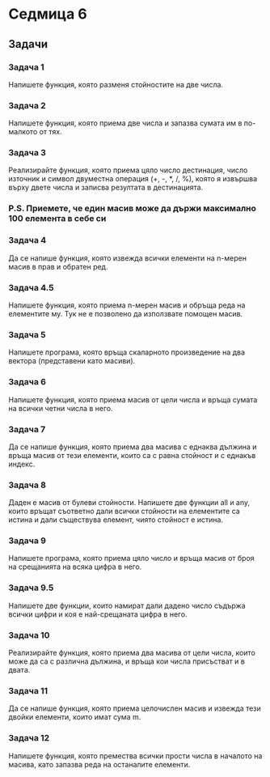 # Седмица 6

## Задачи

### Задача 1

Напишете функция, която разменя стойностите на две числа.

### Задача 2

Напишете функция, която приема две числа и запазва сумата им в по-малкото от тях.

### Задача 3

Реализирайте функция, която приема цяло число дестинация, число източник и символ двуместна операция (+, -, *, /, %), която я извършва върху двете числа и записва резултата в дестинацията.

### P.S. Приемете, че един масив може да държи максимално 100 елемента в себе си

### Задача 4

Да се напише функция, която извежда всички елементи на n-мерен масив в прав и обратен ред.

### Задача 4.5

Напишете функция, която приема n-мерен масив и обръща реда на елементите му. Тук не е позволено да използвате помощен масив.

### Задача 5

Напишете програма, която връща скаларното произведение на два вектора (представени като масиви).

### Задача 6

Напишете функция, която приема масив от цели числа и връща сумата на всички четни числа в него.

### Задача 7

Да се напише функция, която приема два масива с еднаква дължина и връща масив от тези елементи, които са с равна стойност и с еднакъв индекс.

### Задача 8

Даден е масив от булеви стойности. Напишете две функции all и any, които връщат съответно дали всички стойности на елементите са истина и дали съществува елемент, чиято стойност е истина.

### Задача 9

Напишете програма, която приема цяло число и връща масив от броя на срещанията на всяка цифра в него.

### Задача 9.5

Напишете две функции, които намират дали дадено число съдържа всички цифри и коя е най-срещаната цифра в него.

### Задача 10

Реализирайте функция, която приема два масива от цели числа, които може да са с различна дължина, и връща кои числа присъстват и в двата.

### Задача 11

Да се напише функция, която приема целочислен масив и извежда тези двойки елементи, които имат сума m.

### Задача 12

Напишете функция, която премества всички прости числа в началото на масива, като запазва реда на останалите елементи.
